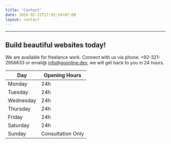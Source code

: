 ```yaml
---
title: 'Contact'
date: 2018-02-22T17:01:34+07:00
layout: contact
---
```


---
Build beautiful websites today!
---
We are available for freelance work. Connect with us via phone: +92-321-2956633 or email@ info@goonline.dev, we will get back to you in 24 hours.

| Day       | Opening Hours   |
| --------- | --------------- |
| Monday    | 24h             |
| Tuesday   | 24h             |
| Wednesday | 24h             |
| Thursday  | 24h             |
| Friday    | 24h             |
| Saturday  | 24h             |
| Sunday    |Consultation Only|

